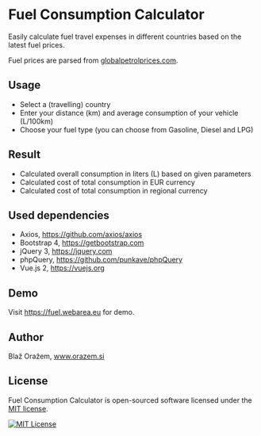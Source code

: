 # Fuel Consumption Calculator

Easily calculate fuel travel expenses in different countries based on the latest fuel prices.

Fuel prices are parsed from [globalpetrolprices.com](https://www.globalpetrolprices.com).

## Usage

* Select a (travelling) country
* Enter your distance (km) and average consumption of your vehicle (L/100km)
* Choose your fuel type (you can choose from Gasoline, Diesel and LPG)

## Result

* Calculated overall consumption in liters (L) based on given parameters
* Calculated cost of total consumption in EUR currency
* Calculated cost of total consumption in regional currency

## Used dependencies

* Axios, https://github.com/axios/axios
* Bootstrap 4, https://getbootstrap.com
* jQuery 3, https://jquery.com
* phpQuery, https://github.com/punkave/phpQuery
* Vue.js 2, https://vuejs.org

## Demo

Visit https://fuel.webarea.eu for demo.

## Author

Blaž Oražem, www.orazem.si

## License

Fuel Consumption Calculator is open-sourced software licensed under the [MIT license](http://opensource.org/licenses/MIT).

[<img src="https://img.shields.io/packagist/l/doctrine/orm.svg?style=flat-square" alt="MIT License">](LICENSE)
